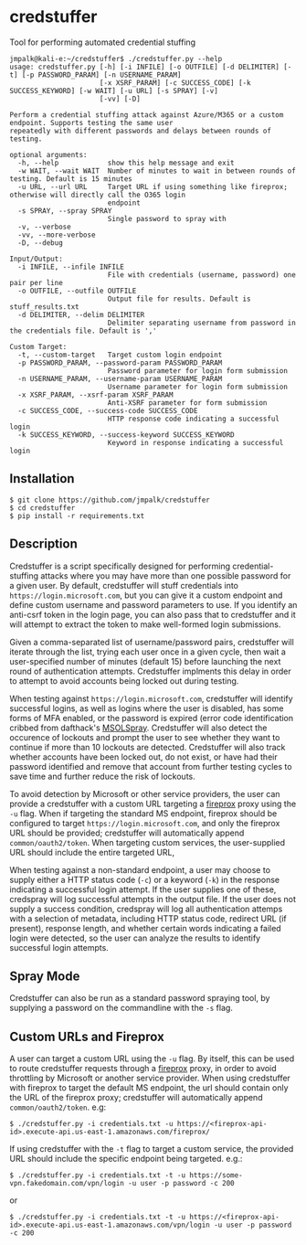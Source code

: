 # credstuffer
Tool for performing automated credential stuffing

```
jmpalk@kali-e:~/credstuffer$ ./credstuffer.py --help
usage: credstuffer.py [-h] [-i INFILE] [-o OUTFILE] [-d DELIMITER] [-t] [-p PASSWORD_PARAM] [-n USERNAME_PARAM]
                      [-x XSRF_PARAM] [-c SUCCESS_CODE] [-k SUCCESS_KEYWORD] [-w WAIT] [-u URL] [-s SPRAY] [-v]
                      [-vv] [-D]

Perform a credential stuffing attack against Azure/M365 or a custom endpoint. Supports testing the same user
repeatedly with different passwords and delays between rounds of testing.

optional arguments:
  -h, --help            show this help message and exit
  -w WAIT, --wait WAIT  Number of minutes to wait in between rounds of testing. Default is 15 minutes
  -u URL, --url URL     Target URL if using something like fireprox; otherwise will directly call the O365 login
                        endpoint
  -s SPRAY, --spray SPRAY
                        Single password to spray with
  -v, --verbose
  -vv, --more-verbose
  -D, --debug

Input/Output:
  -i INFILE, --infile INFILE
                        File with credentials (username, password) one pair per line
  -o OUTFILE, --outfile OUTFILE
                        Output file for results. Default is stuff_results.txt
  -d DELIMITER, --delim DELIMITER
                        Delimiter separating username from password in the credentials file. Default is ','

Custom Target:
  -t, --custom-target   Target custom login endpoint
  -p PASSWORD_PARAM, --password-param PASSWORD_PARAM
                        Password parameter for login form submission
  -n USERNAME_PARAM, --username-param USERNAME_PARAM
                        Username parameter for login form submission
  -x XSRF_PARAM, --xsrf-param XSRF_PARAM
                        Anti-XSRF parameter for form submission
  -c SUCCESS_CODE, --success-code SUCCESS_CODE
                        HTTP response code indicating a successful login
  -k SUCCESS_KEYWORD, --success-keyword SUCCESS_KEYWORD
                        Keyword in response indicating a successful login
```

## Installation
```
$ git clone https://github.com/jmpalk/credstuffer
$ cd credstuffer
$ pip install -r requirements.txt
```
## Description
Credstuffer is a script specifically designed for performing credential-
stuffing attacks where you may have more than one possible password for a given
user. By default, credstuffer will stuff credentials into 
`https://login.microsoft.com`, but you can give it a custom endpoint and define
custom username and password parameters to use. If you identify an anti-csrf 
token in the login page, you can also pass that to credstuffer and it will
attempt to extract the token to make well-formed login submissions.

Given a comma-separated list of username/password pairs, credstuffer will
iterate through the list, trying each user once in a given cycle, then 
wait a user-specified number of minutes (default 15) before launching the next
round of authentication attempts. Credstuffer implments this delay in order to
attempt to avoid accounts being locked out during testing. 

When testing against `https://login.microsoft.com`, credstuffer will identify
successful logins, as well as logins where the user is disabled, has some forms
of MFA enabled, or the password is expired (error code identification cribbed 
from dafthack's [MSOLSpray](https://github.com/dafthack/MSOLSpray). Credstuffer
will also detect the occurence of lockouts and prompt the user to see whether 
they want to continue if more than 10 lockouts are detected. Credstuffer will
also track whether accounts have been locked out, do not exist, or have had
their password identified and remove that account from further testing cycles
to save time and further reduce the risk of lockouts.

To avoid detection by Microsoft or other service providers, the user can
provide a credstuffer with a custom URL targeting a [fireprox](https://github.com/ustayready/fireprox) proxy using the `-u` flag. When if targeting the standard MS endpoint, fireprox
should be configured to target `https://login.microsoft.com`, and only
the fireprox URL should be provided; credstuffer will automatically append
`common/oauth2/token`. When targeting custom services, the user-supplied URL
should include the entire targeted URL, 

When testing against a non-standard endpoint, a user may choose to supply either a 
HTTP status code (`-c`) or a keyword (`-k`) in the response indicating a
successful login attempt. If the user supplies one of these, credspray will log
successful attempts in the output file. If the user does not supply a success
condition, credspray will log all authentication attemps with a selection of
metadata, including HTTP status code, redirect URL (if present), response
length, and whether certain words indicating a failed login were detected, so
the user can analyze the results to identify successful login attempts.

## Spray Mode
Credstuffer can also be run as a standard password spraying tool, by supplying
a password on the commandline with the `-s` flag.

## Custom URLs and Fireprox

A user can target a custom URL using the `-u` flag. By itself, this can be used
to route credstuffer requests through a [fireprox](https://github.com/ustayready/fireprox) proxy, in order to avoid 
throttling by Microsoft or another service provider. When using credstuffer 
with fireprox to target the default MS endpoint, the url should contain only
the URL of the fireprox proxy; credstuffer will automatically append 
`common/oauth2/token`. 
e.g:
```
$ ./credstuffer.py -i credentials.txt -u https://<fireprox-api-id>.execute-api.us-east-1.amazonaws.com/fireprox/
```
If using credstuffer with the `-t` flag to target a custom service, the 
provided URL should include the specific endpoint being targeted. e.g.:
```
$ ./credstuffer.py -i credentials.txt -t -u https://some-vpn.fakedomain.com/vpn/login -u user -p password -c 200
```
or
```
$ ./credstuffer.py -i credentials.txt -t -u https://<fireprox-api-id>.execute-api.us-east-1.amazonaws.com/vpn/login -u user -p password -c 200
```


